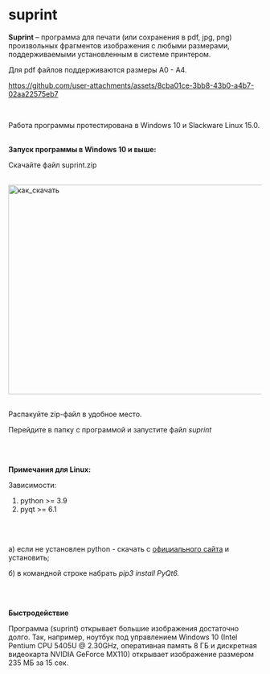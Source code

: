 # suprint 

**Suprint** – программа для печати (или сохранения в pdf, jpg, png) произвольных фрагментов изображения с любыми размерами, поддерживаемыми установленным в системе принтером.

Для pdf  файлов поддерживаются размеры А0 - А4.
<br>

https://github.com/user-attachments/assets/8cba01ce-3bb8-43b0-a4b7-02aa22575eb7

<br>

Работа программы протестирована в Windows 10 и Slackware Linux 15.0.
<br>
<br>

**Запуск программы в Windows 10 и выше:**

Скачайте файл suprint.zip
<br>
<br>

<img width="552" height="416" alt="как_скачать" src="https://github.com/user-attachments/assets/e119ab05-4921-4643-9aa9-893eee9345be" />


<br>
<br>

Распакуйте zip-файл в удобное место. 

Перейдите в папку с программой и запустите файл *suprint*

<br>
<br>

**Примечания для Linux:**

Зависимости:
1. python >= 3.9
2. pyqt >= 6.1

<br>
<br>

а) если не установлен python - скачать с [официального сайта](https://www.python.org/downloads/) и установить;

б) в командной строке набрать *pip3 install PyQt6.*

<br>
<br>

**Быстродействие**

Программа (suprint) открывает большие изображения достаточно долго.
Так, например, ноутбук под управлением Windows 10 (Intel Pentium CPU 5405U @ 2.30GHz, оперативная память 8 ГБ и дискретная видеокарта NVIDIA GeForce MX110) открывает изображение размером 235 МБ за 15 сек.
